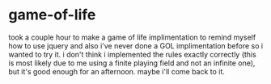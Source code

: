 # game-of-life

took a couple hour to make a game of life implimentation to remind myself how to use jquery and also i've never done a GOL implimentation before so i wanted to try it. i don't think i implemented the rules exactly correctly (this is most likely due to me using a finite playing field and not an infinite one), but it's good enough for an afternoon. maybe i'll come back to it.
